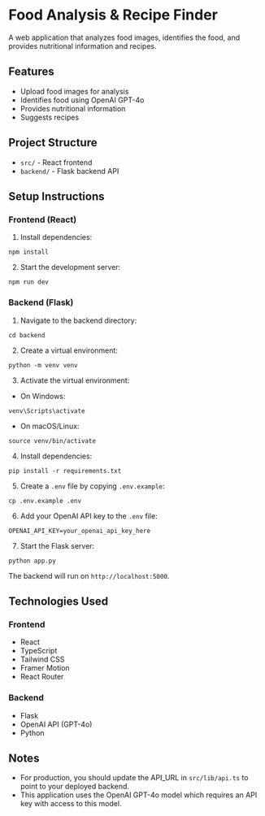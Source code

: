 
# Food Analysis & Recipe Finder

A web application that analyzes food images, identifies the food, and provides nutritional information and recipes.

## Features

- Upload food images for analysis
- Identifies food using OpenAI GPT-4o
- Provides nutritional information
- Suggests recipes

## Project Structure

- `src/` - React frontend
- `backend/` - Flask backend API

## Setup Instructions

### Frontend (React)

1. Install dependencies:
```
npm install
```

2. Start the development server:
```
npm run dev
```

### Backend (Flask)

1. Navigate to the backend directory:
```
cd backend
```

2. Create a virtual environment:
```
python -m venv venv
```

3. Activate the virtual environment:
- On Windows:
```
venv\Scripts\activate
```
- On macOS/Linux:
```
source venv/bin/activate
```

4. Install dependencies:
```
pip install -r requirements.txt
```

5. Create a `.env` file by copying `.env.example`:
```
cp .env.example .env
```

6. Add your OpenAI API key to the `.env` file:
```
OPENAI_API_KEY=your_openai_api_key_here
```

7. Start the Flask server:
```
python app.py
```

The backend will run on `http://localhost:5000`.

## Technologies Used

### Frontend
- React
- TypeScript
- Tailwind CSS
- Framer Motion
- React Router

### Backend
- Flask
- OpenAI API (GPT-4o)
- Python

## Notes

- For production, you should update the API_URL in `src/lib/api.ts` to point to your deployed backend.
- This application uses the OpenAI GPT-4o model which requires an API key with access to this model.
